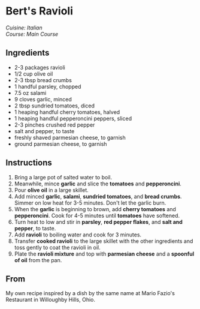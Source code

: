 # Bert's Ravioli

_Cuisine:  Italian_<br />
_Course:  Main Course_

## Ingredients

- 2-3 packages ravioli
- 1/2 cup olive oil
- 2-3 tbsp bread crumbs
- 1 handful parsley, chopped
- 7.5 oz salami
- 9 cloves garlic, minced
- 2 tbsp sundried tomatoes, diced
- 1 heaping handful cherry tomatoes, halved
- 1 heaping handful pepperoncini peppers, sliced
- 2-3 pinches crushed red pepper
- salt and pepper, to taste
- freshly shaved parmesian cheese, to garnish
- ground parmesian cheese, to garnish

## Instructions

1. Bring a large pot of salted water to boil.
1. Meanwhile, mince **garlic** and slice the **tomatoes** and **pepperoncini**.
1. Pour **olive oil** in a large skillet.
1. Add minced **garlic**, **salami**, **sundried tomatoes**, and **bread crumbs**.  Simmer on low heat for 3-5 minutes.  Don't let the garlic burn.
1. When the **garlic** is beginning to brown, add **cherry tomatoes** and **pepperoncini**.  Cook for 4-5 minutes until **tomatoes** have softened.
1. Turn heat to low and stir in **parsley**, **red pepper flakes**, and **salt and pepper**, to taste.
1. Add **ravioli** to boiling water and cook for 3 minutes.
1. Transfer **cooked ravioli** to the large skillet with the other ingredients and toss gently to coat the ravioli in oil.
1. Plate the **ravioli mixture** and top with **parmesian cheese** and a **spoonful of oil** from the pan.

## From

My own recipe inspired by a dish by the same name at Mario Fazio's Restaurant in Willoughby Hills, Ohio.